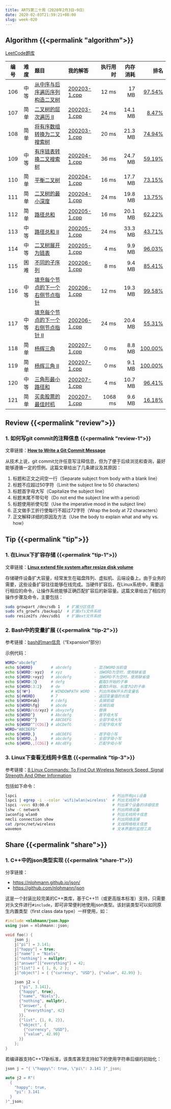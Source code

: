 ```yaml
---
title: ARTS第二十周（2020年2月3日~9日）
date: 2020-02-03T21:59:21+08:00
slug: week-020
---
```


## Algorithm {{<permalink "algorithm">}}

[LeetCode题库](https://leetcode-cn.com/problemset/all/)

| 编号 | 难度 | 题目 | 我的解答 | 执行用时 | 内存消耗 | 排名 |
|:----:|:----:|:-----|:---------|---------:|---------:|-----:|
| 106 | 中等 | [从中序与后序遍历序列构造二叉树](https://leetcode-cn.com/problems/construct-binary-tree-from-inorder-and-postorder-traversal/) | [200203-1.cpp](https://github.com/yanlinlin82/leetcode/blob/master/00106_construct-binary-tree-from-inorder-and-postorder-traversal/200203-1.cpp) | 12 ms | 17 MB | [97.54%](https://leetcode-cn.com/submissions/detail/45568376/) |
| 107 | 简单 | [二叉树的层次遍历 II](https://leetcode-cn.com/problems/binary-tree-level-order-traversal-ii/) | [200203-1.cpp](https://github.com/yanlinlin82/leetcode/blob/master/00107_binary-tree-level-order-traversal-ii/200203-1.cpp) | 24 ms | 14.1 MB | [8.47%](https://leetcode-cn.com/submissions/detail/45570357/) |
| 108 | 简单 | [将有序数组转换为二叉搜索树](https://leetcode-cn.com/problems/convert-sorted-array-to-binary-search-tree/) | [200203-1.cpp](https://github.com/yanlinlin82/leetcode/blob/master/00108_convert-sorted-array-to-binary-search-tree/200203-1.cpp) | 20 ms | 21.3 MB | [74.94%](https://leetcode-cn.com/submissions/detail/45572622/) |
| 109 | 中等 | [有序链表转换二叉搜索树](https://leetcode-cn.com/problems/convert-sorted-list-to-binary-search-tree/) | [200204-1.cpp](https://github.com/yanlinlin82/leetcode/blob/master/00109_convert-sorted-list-to-binary-search-tree/200204-1.cpp) | 36 ms | 24.7 MB | [59.19%](https://leetcode-cn.com/submissions/detail/45705211/) |
| 110 | 简单 | [平衡二叉树](https://leetcode-cn.com/problems/balanced-binary-tree/) | [200204-1.cpp](https://github.com/yanlinlin82/leetcode/blob/master/00110_balanced-binary-tree/200204-1.cpp) | 16 ms | 17.7 MB | [73.15%](https://leetcode-cn.com/submissions/detail/45707306/) |
| 111 | 简单 | [二叉树的最小深度](https://leetcode-cn.com/problems/minimum-depth-of-binary-tree/) | [200204-1.cpp](https://github.com/yanlinlin82/leetcode/blob/master/00111_minimum-depth-of-binary-tree/200204-1.cpp) | 24 ms | 19.8 MB | [13.75%](https://leetcode-cn.com/submissions/detail/45709126/) |
| 112 | 简单 | [路径总和](https://leetcode-cn.com/problems/path-sum/) | [200205-1.cpp](https://github.com/yanlinlin82/leetcode/blob/master/00112_path-sum/200205-1.cpp) | 16 ms | 20.1 MB | [62.22%](https://leetcode-cn.com/submissions/detail/45759151/) |
| 113 | 中等 | [路径总和 II](https://leetcode-cn.com/problems/path-sum-ii/) | [200205-1.cpp](https://github.com/yanlinlin82/leetcode/blob/master/00113_path-sum-ii/200205-1.cpp) | 24 ms | 33.3 MB | [43.71%](https://leetcode-cn.com/submissions/detail/45759466/) |
| 114 | 中等 | [二叉树展开为链表](https://leetcode-cn.com/problems/flatten-binary-tree-to-linked-list/) | [200205-1.cpp](https://github.com/yanlinlin82/leetcode/blob/master/00114_flatten-binary-tree-to-linked-list/200205-1.cpp) | 4 ms | 9.9 MB | [96.03%](https://leetcode-cn.com/submissions/detail/45759661/) |
| 115 | 困难 | [不同的子序列](https://leetcode-cn.com/problems/distinct-subsequences/) | [200206-1.cpp](https://github.com/yanlinlin82/leetcode/blob/master/00115_distinct-subsequences/200206-1.cpp) | 8 ms | 9.4 MB | [85.41%](https://leetcode-cn.com/submissions/detail/45908211/) |
| 116 | 中等 | [填充每个节点的下一个右侧节点指针](https://leetcode-cn.com/problems/populating-next-right-pointers-in-each-node/) | [200206-1.cpp](https://github.com/yanlinlin82/leetcode/blob/master/00116_populating-next-right-pointers-in-each-node/200206-1.cpp) | 12 ms | 19.3 MB | [99.58%](https://leetcode-cn.com/submissions/detail/45910813/) |
| 117 | 中等 | [填充每个节点的下一个右侧节点指针 II](https://leetcode-cn.com/problems/populating-next-right-pointers-in-each-node-ii/) | [200206-1.cpp](https://github.com/yanlinlin82/leetcode/blob/master/00117_populating-next-right-pointers-in-each-node-ii/200206-1.cpp) | 24 ms | 20.4 MB | [55.31%](https://leetcode-cn.com/submissions/detail/45911091/) |
| 118 | 简单 | [杨辉三角](https://leetcode-cn.com/problems/pascals-triangle/) | [200207-1.cpp](https://github.com/yanlinlin82/leetcode/blob/master/00118_pascals-triangle/200207-1.cpp) | 0 ms | 8.8 MB | [100.00%](https://leetcode-cn.com/submissions/detail/46058522/) |
| 119 | 简单 | [杨辉三角 II](https://leetcode-cn.com/problems/pascals-triangle-ii/) | [200207-1.cpp](https://github.com/yanlinlin82/leetcode/blob/master/00119_pascals-triangle-ii/200207-1.cpp) | 0 ms | 9.1 MB | [100.00%](https://leetcode-cn.com/submissions/detail/46058660/) |
| 120 | 中等 | [三角形最小路径和](https://leetcode-cn.com/problems/triangle/) | [200207-1.cpp](https://github.com/yanlinlin82/leetcode/blob/master/00120_triangle/200207-1.cpp) | 4 ms | 10.7 MB | [96.41%](https://leetcode-cn.com/submissions/detail/46059125/) |
| 121 | 简单 | [买卖股票的最佳时机](https://leetcode-cn.com/problems/best-time-to-buy-and-sell-stock/) | [200207-1.cpp](https://github.com/yanlinlin82/leetcode/blob/master/00121_best-time-to-buy-and-sell-stock/200207-1.cpp) | 1068 ms | 9.6 MB | [16.18%](https://leetcode-cn.com/submissions/detail/46059292/) |

## Review {{<permalink "review">}}

### 1. 如何写git commit的注释信息 {{<permalink "review-1">}}

文章链接：**[How to Write a Git Commit Message](https://chris.beams.io/posts/git-commit/)**

从技术上说，git commit允许任意写注释信息，但为了便于后续浏览和查询，最好能够遵循一定的惯例。这篇文章给出了几条建议及其原因：

1. 标题和正文之间空一行（Separate subject from body with a blank line）
2. 标题不应超过50字符（Limit the subject line to 50 characters）
3. 标题首字母大写（Capitalize the subject line）
4. 标题末尾不带句号（Do not end the subject line with a period）
5. 标题使用祈使句型（Use the imperative mood in the subject line）
6. 正文做手工折行使每行不超过72字符（Wrap the body at 72 characters）
7. 正文解释详细的原因及方法（Use the body to explain what and why vs. how）

## Tip {{<permalink "tip">}}

### 1. 在Linux下扩容存储 {{<permalink "tip-1">}}

文章链接：**[Linux extend file system after resize disk volume](https://www.cyberciti.biz/faq/linux-extend-file-system-after-resize-disk-volume/)**

存储硬件设备扩大容量，经常发生在磁盘阵列、虚拟机、云端设备上。由于业务的需要，这些设备扩容往往能够在线完成。当硬件扩容后，在Linux系统中，需要运行相应的命令，让操作系统能够正确匹配扩容后的新容量。这篇文章给出了相应的操作步骤及命令，主要包括：

```sh
sudo growpart /dev/sdb 1   # 扩展分区信息
sudo xfs_growfs /backup1/  # 扩展xfs文件系统
sudo resize2fs /dev/sdb1   # 扩展ext文件系统
```

### 2. Bash中的变量扩展 {{<permalink "tip-2">}}

参考链接：[bash的man信息](https://linux.die.net/man/1/bash)（“Expansion”部分）

示例代码：

```sh
WORD="abcdefg"
echo ${WORD}        # abcdefg          - 显示WORD当前值
echo ${WORD:-xyz}   # xyz              - 当WORD为空时，使用缺省值
echo ${WORD:+xyz}   # abcdefg          - 当WORD不为空时，使用缺省值
echo ${WORD:3}      # defg             - 截取3开始的子串
echo ${WORD:3:2}    # de               - 截取3开始、长度为2的子串
echo ${!W*}         # WINDOWPATH WORD  - 列出所有W开头的变量名
echo ${#WORD}       # 7                - 返回变量值的长度
echo ${WORD#ab}     # cdefg            - 去掉前缀
echo ${WORD%fg}     # abcde            - 去掉后缀
echo ${WORD/cd/xyz} # abxyzefg         - 替换
echo ${WORD^}       # Abcdefg          - 首字母大写
echo ${WORD^^}      # ABCDEFG          - 全部字母大写
echo ${WORD^^[CDG]} # abCDefG          - 匹配字母大写
WORD="ABCDEFG"
echo ${WORD,}       # aBCDEFG          - 首字母小写
echo ${WORD,,}      # abcdefg          - 全部字母小写
echo ${WORD,,[CDG]} # ABcdEFg          - 匹配字母小写
```

### 3. Linux下查看无线网卡信息 {{<permalink "tip-3">}}

参考链接：[8 Linux Commands: To Find Out Wireless Network Speed, Signal Strength And Other Information](https://www.cyberciti.biz/tips/linux-find-out-wireless-network-speed-signal-strength.html)

包括如下命令：

```sh
lspci                                          # 列出所有pci设备
lspci | egrep -i --color 'wifi|wlan|wireless'  # 列出无线网卡
lspci -vvvs 03:00.0                            # 列出某个设备的详细信息
lshw -C network                                # 列出网络设备
iwconfig wlan0                                 # 列出无线网卡信息
nmcli connection show                          # 列出网络连接
cat /proc/net/wireless                         # 无线网络相关信息
wavemon                                        # 文本界面的监控工具
```

## Share {{<permalink "share">}}

### 1. C++中的json类型实现 {{<permalink "share-1">}}

分享链接：

* <https://nlohmann.github.io/json/>
* <https://github.com/nlohmann/json>

这是一个封装比较完美的C++类库，基于C++11（或更高版本标准）支持，只需要对头文件进行`#include`，即可非常便利地使用json类型。该封装类型可以如同原生内置类型（first class data type）一样使用，如：

```cpp
#include <nlohmann/json.hpp>
using json = nlohmann::json;

void foo() {
    json j;
    j["pi"] = 3.141;
    j["happy"] = true;
    j["name"] = "Niels";
    j["nothing"] = nullptr;
    j["answer"]["everything"] = 42;
    j["list"] = { 1, 0, 2 };
    j["object"] = { {"currency", "USD"}, {"value", 42.99} };

    json j2 = {
      {"pi", 3.141},
      {"happy", true},
      {"name", "Niels"},
      {"nothing", nullptr},
      {"answer", {
        {"everything", 42}
      }},
      {"list", {1, 0, 2}},
      {"object", {
        {"currency", "USD"},
        {"value", 42.99}
      }}
    };
}
```

若编译器支持C++17新标准，该类库甚至支持如下的使用字符串后缀的初始化：

```cpp
json j = "{ \"happy\": true, \"pi\": 3.141 }"_json;

auto j2 = R"(
  {
    "happy": true,
    "pi": 3.141
  }
)"_json;
```
